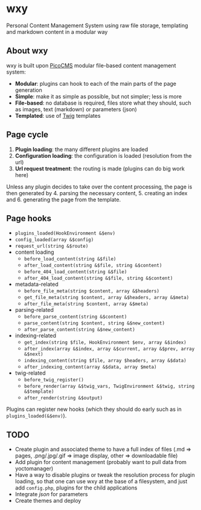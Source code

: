 # wxy
Personal Content Management System using raw file storage, templating and markdown content in a modular way

## About wxy
wxy is built upon [PicoCMS](http://picocms.org) modular file-based content management system:

* **Modular**: plugins can hook to each of the main parts of the page generation
* **Simple**: make it as simple as possible, but not simpler; less is more
* **File-based**: no database is required, files store what they should, such as images, text (markdown) or parameters (json)
* **Templated**: use of [Twig](http://twig.sensiolabs.org/) templates

## Page cycle

1. **Plugin loading**: the many different plugins are loaded
2. **Configuration loading**: the configuration is loaded (resolution from the url)
3. **Url request treatment**: the routing is made (plugins can do big work here)

Unless any plugin decides to take over the content processing, the page is then
generated by 4. parsing the necessary content, 5. creating an index and 6. generating the page from the template.

## Page hooks
* `plugins_loaded(HookEnvironment &$env)`
* `config_loaded(array &$config)`
* `request_url(string &$route)`
* content loading
  * `before_load_content(string &$file)`
  * `after_load_content(string &$file, string &$content)`
  * `before_404_load_content(string &$file)`
  * `after_404_load_content(string &$file, string &$content)`
* metadata-related
  * `before_file_meta(string $content, array &$headers)`
  * `get_file_meta(string $content, array &$headers, array &$meta)`
  * `after_file_meta(string $content, array &$meta)`
* parsing-related
  * `before_parse_content(string &$content)`
  * `parse_content(string $content, string &$new_content)`
  * `after_parse_content(string &$new_content)`
* indexing-related
  * `get_index(string $file, HookEnvironment $env, array &$index)`
  * `after_index(array &$index, array &$current, array &$prev, array &$next)`
  * `indexing_content(string $file, array $headers, array &$data)`
  * `after_indexing_content(array &$data, array $meta)`
* twig-related
  * `before_twig_register()`
  * `before_render(array &$twig_vars, TwigEnvironment &$twig, string &$template)`
  * `after_render(string &$output)`

Plugins can register new hooks (which they should do early such as in `plugins_loaded(&$env)`).

## TODO

* Create plugin and associated theme to have a full index of files (.md => pages, .png/.jpg/.gif => image display, other => downloadable file)
* Add plugin for content management (probably want to pull data from yoctomanager)
* Have a way to disable plugins or tweak the resolution process for plugin loading, so that one can use wxy
  at the base of a filesystem, and just add `config.php`, plugins for the child applications
* Integrate *json* for parameters
* Create themes and deploy
